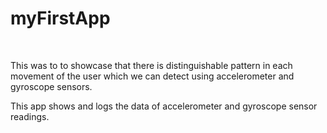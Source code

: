 <h1> myFirstApp </h1> <br/>

This was to to showcase that there is distinguishable pattern in each movement of the user which we can detect using accelerometer and gyroscope sensors. <br/>

This app shows and logs the data of accelerometer and gyroscope sensor readings. <br/>
